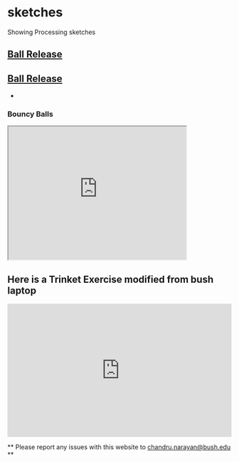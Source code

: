 # sketches
Showing Processing sketches

## [Ball Release](https://chandrunarayan.github.io/sketches/BounceGroundsSol/)
## [Ball Release](./BounceGroundsSol/)
*  
### Bouncy Balls
<iframe src="https://www.openprocessing.org/sketch/948492/embed/" width="400" height="300"></iframe>

## Here is a Trinket Exercise modified from bush laptop
<iframe src="https://trinket.io/embed/java/568a63bc9d" width="100%" height="300" frameborder="0" marginwidth="0" marginheight="0" allowfullscreen></iframe>

** Please report any issues with this website to <chandru.narayan@bush.edu> **

